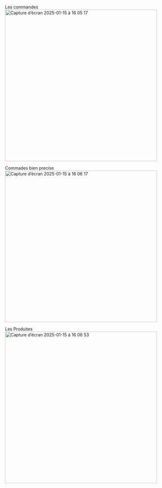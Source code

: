 Les commandes
<img width="499" alt="Capture d’écran 2025-01-15 à 16 05 17" src="https://github.com/user-attachments/assets/b401f111-c284-4a65-8030-c0b745962db5" />

Commades bien precise 
<img width="499" alt="Capture d’écran 2025-01-15 à 16 06 17" src="https://github.com/user-attachments/assets/6bedfc5c-f509-4bb1-ba12-1ec238cf7524" />

Les Produites
<img width="499" alt="Capture d’écran 2025-01-15 à 16 06 53" src="https://github.com/user-attachments/assets/9e7756d8-adda-4a39-bbd3-cd6603ecc543" />
